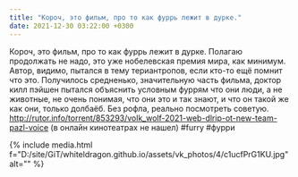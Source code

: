 ```yaml
---
title: "Короч, это фильм, про то как фуррь лежит в дурке."
date: 2021-12-30 03:22:00 +0300
---
```


Короч, это фильм, про то как фуррь лежит в дурке.
Полагаю продолжать не надо, это уже нобелевская премия мира, как минимум. Автор, видимо, пытался в тему териантропов, если кто-то ещё помнит что это. Получилось средненько, значительную часть фильма, доктор килл пэйшен пытался объяснить условным фуррям что они люди, а не животные, не очень понимая, что они это и так знают, и что он такой же как они, только долбаёб.
Без рофла, реально посмотреть советую.
http://rutor.info/torrent/853293/volk_wolf-2021-web-dlrip-ot-new-team-pazl-voice (в онлайн кинотеатрах не нашел)
#furry #фурри

{% include media.html f="D:/site/GiT/whiteldragon.github.io/assets/vk_photos/4/c1ucfPrG1KU.jpg" alt="" %}
